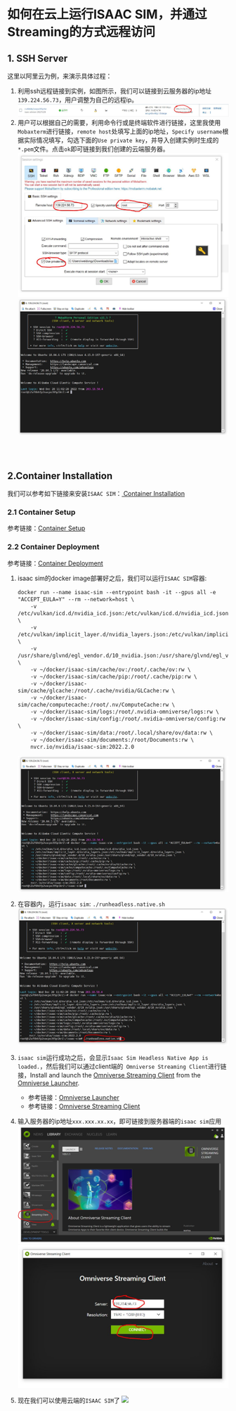 # 如何在云上运行ISAAC SIM，并通过Streaming的方式远程访问

## 1. SSH Server

这里以阿里云为例，来演示具体过程：

1. 利用ssh远程链接到实例，如图所示，我们可以链接到云服务器的ip地址`139.224.56.73`，用户调整为自己的远程ip。
   ![](./images/1.1.start_instance.JPG)
2. 用户可以根据自己的需要，利用命令行或是终端软件进行链接，这里我使用`Mobaxterm`进行链接，`remote host`处填写上面的ip地址，`Specify username`根据实际情况填写，勾选下面的`Use private key`，并导入创建实例时生成的`*.pem`文件。点击`ok`即可链接到我们创建的云端服务器。
    ![](./images/1.2.mobaxterm_ssh.JPG)
    ![](./images/1.3.connect_term.JPG)

<br><br>

## 2.Container Installation

我们可以参考如下链接来安装`ISAAC SIM`：[ Container Installation](https://docs.omniverse.nvidia.com/app_isaacsim/app_isaacsim/install_container.html#container-installation)


### 2.1 Container Setup

参考链接：[Container Setup](https://docs.omniverse.nvidia.com/app_isaacsim/app_isaacsim/install_container.html#container-setup)

### 2.2 Container Deployment

参考链接：[Container Deployment](https://docs.omniverse.nvidia.com/app_isaacsim/app_isaacsim/install_container.html#container-deployment)

1. isaac sim的docker image部署好之后，我们可以运行`ISAAC SIM`容器:
    ```
    docker run --name isaac-sim --entrypoint bash -it --gpus all -e "ACCEPT_EULA=Y" --rm --network=host \
        -v /etc/vulkan/icd.d/nvidia_icd.json:/etc/vulkan/icd.d/nvidia_icd.json \
        -v /etc/vulkan/implicit_layer.d/nvidia_layers.json:/etc/vulkan/implicit_layer.d/nvidia_layers.json \
        -v /usr/share/glvnd/egl_vendor.d/10_nvidia.json:/usr/share/glvnd/egl_vendor.d/10_nvidia.json \
        -v ~/docker/isaac-sim/cache/ov:/root/.cache/ov:rw \
        -v ~/docker/isaac-sim/cache/pip:/root/.cache/pip:rw \
        -v ~/docker/isaac-sim/cache/glcache:/root/.cache/nvidia/GLCache:rw \
        -v ~/docker/isaac-sim/cache/computecache:/root/.nv/ComputeCache:rw \
        -v ~/docker/isaac-sim/logs:/root/.nvidia-omniverse/logs:rw \
        -v ~/docker/isaac-sim/config:/root/.nvidia-omniverse/config:rw \
        -v ~/docker/isaac-sim/data:/root/.local/share/ov/data:rw \
        -v ~/docker/isaac-sim/documents:/root/Documents:rw \
        nvcr.io/nvidia/isaac-sim:2022.2.0

    ```

    ![](./images/2.1.docker_run_isaac_sim.JPG)

2. 在容器内，运行`isaac sim`: `./runheadless.native.sh`
   ![](./images/2.2.runheadless.JPG)

3. `isaac sim`运行成功之后，会显示`Isaac Sim Headless Native App is loaded.`，然后我们可以通过client端的` Omniverse Streaming Client`进行链接，Install and launch the [Omniverse Streaming Client](https://docs.omniverse.nvidia.com/app_streaming-client/app_streaming-client/user-manual.html) from the [Omniverse Launcher](https://docs.omniverse.nvidia.com/prod_launcher/prod_launcher/installing_launcher.html).
   * 参考链接：[Omniverse Launcher](https://docs.omniverse.nvidia.com/prod_launcher/prod_launcher/installing_launcher.html)
   * 参考链接：[Omniverse Streaming Client](https://docs.omniverse.nvidia.com/app_streaming-client/app_streaming-client/user-manual.html)

4. 输入服务器的ip地址`xxx.xxx.xx.xx`，即可链接到服务器端的`isaac sim`应用
   ![](./images/2.4.omniverse_ui.JPG)
   ![](./images/2.5.streaming_client.JPG)
5. 现在我们可以使用云端的`ISAAC SIM`了
   ![](./images/2.6.isaac_sim_demo.gif)

